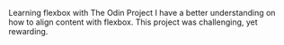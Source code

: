 Learning flexbox with The Odin Project
I have a better understanding on how to align content with flexbox. This project was challenging, yet rewarding.
